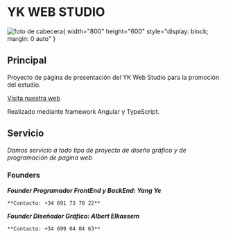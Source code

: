# YK WEB STUDIO

![foto de cabecera](https://hu1a1a.github.io/YK-Web-Studio/assets/YK%20WEB%20STUDIO.jpg){ width="800" height="600" style="display: block; margin: 0 auto" }

## Principal

Proyecto de página de presentación del YK Web Studio para la promoción del estudio.

[Visita nuestra web](https://hu1a1a.github.io/YK-Web-Studio/)

Realizado mediante framework Angular y TypeScript.

## Servicio

*Damos servicio a todo tipo de proyecto de diseño gráfico y de programación de pagina web*

### Founders

***Founder Programador FrontEnd y BackEnd: Yang Ye***

    **Contacto: +34 691 73 70 22**

***Founder Diseñador Gráfico: Albert Elkassem***

    **Contacto: +34 699 04 04 63**
